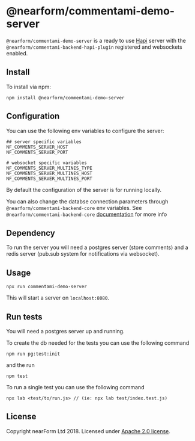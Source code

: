 # @nearform/commentami-demo-server

`@nearform/commentami-demo-server` is a ready to use [Hapi][hapi] server with the `@nearform/commentami-backend-hapi-plugin` registered and websockets enabled.

## Install

To install via npm:

```
npm install @nearform/commentami-demo-server
```

## Configuration

You can use the following env variables to configure the server:

```
## server specific variables
NF_COMMENTS_SERVER_HOST
NF_COMMENTS_SERVER_PORT

# websocket specific variables
NF_COMMENTS_SERVER_MULTINES_TYPE
NF_COMMENTS_SERVER_MULTINES_HOST
NF_COMMENTS_SERVER_MULTINES_PORT
```

By default the configuration of the server is for running locally.

You can also change the databse connection parameters through `@nearform/commentami-backend-core` env variables. See `@nearform/commentami-backend-core` [documentation](https://github.com/nearform/commentami/blob/master/packages/commentami-backend-core/README.md) for more info

## Dependency

To run the server you will need a postgres server (store comments) and a redis server (pub.sub system for notifications via websocket).

## Usage

```
npx run commentami-demo-server
```

This will start a server on `localhost:8080`.

## Run tests

You will need a postgres server up and running.

To create the db needed for the tests you can use the following command

```
npm run pg:test:init
```

and the run

```
npm test
```

To run a single test you can use the following command

```
npx lab <test/to/run.js> // (ie: npx lab test/index.test.js)
```

## License

Copyright nearForm Ltd 2018. Licensed under [Apache 2.0 license][license].

[hapi]: https://hapijs.com/
[license]: ./LICENSE.md
